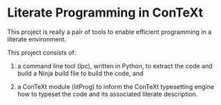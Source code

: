 # Literate Programming in ConTeXt

This project is really a pair of tools to enable efficient programming in
a literate environment.

This project consists of:

1. a command line tool (lpc), written in Python, to extract the code and
build a Ninja build file to build the code, and

2. a ConTeXt module (litProg) to inform the ConTeXt typesetting engine how
to typeset the code and its associated literate description.
